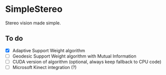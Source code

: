 # SimpleStereo
Stereo vision made simple.

## To do
- [x] Adaptive Support Weight algorithm
- [ ] Geodesic Support Weight algorithm with Mutual Information
- [ ] CUDA version of algorithm (optional, always keep fallback to CPU code)
- [ ] Microsoft Kinect integration (?)
